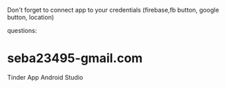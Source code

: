 Don't forget to connect app to your credentials (firebase,fb button, google button, location)


questions:
# seba23495-gmail.com
Tinder App Android Studio
